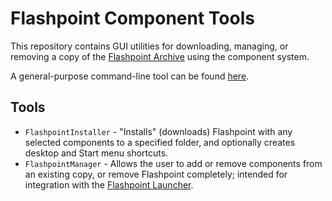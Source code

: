# Flashpoint Component Tools
This repository contains GUI utilities for downloading, managing, or removing a copy of the [Flashpoint Archive](https://flashpointarchive.org/) using the component system.

A general-purpose command-line tool can be found [here](https://github.com/WumboSpasm/fpm).

## Tools
- `FlashpointInstaller` - "Installs" (downloads) Flashpoint with any selected components to a specified folder, and optionally creates desktop and Start menu shortcuts.
- `FlashpointManager` - Allows the user to add or remove components from an existing copy, or remove Flashpoint completely; intended for integration with the [Flashpoint Launcher](https://github.com/FlashpointProject/launcher).